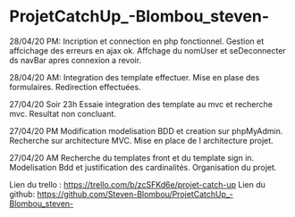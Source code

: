 # ProjetCatchUp_-Blombou_steven-

28/04/20 PM:
Incription et connection en php fonctionnel.
Gestion et affcichage des erreurs en ajax ok.
Affchage du nomUser et seDeconnecter ds navBar apres connexion a revoir.

28/04/20 AM:
Integration des template effectuer.
Mise en plase des formulaires.
Redirection effectuées.

27/04/20 Soir 23h
Essaie integration des template au mvc et recherche mvc. 
Resultat non concluant.

27/04/20 PM 
Modification modelisation BDD et creation sur phpMyAdmin.
Recherche sur architecture MVC.
Mise en place de l architecture projet.


27/04/20 AM
Recherche du templates front et du template sign in.
Modelisation Bdd et justification des cardinalités.
Organisation du projet.

Lien du trello : https://trello.com/b/zcSFKd6e/projet-catch-up
Lien du github: https://github.com/Steven-Blombou/ProjetCatchUp_-Blombou_steven-
